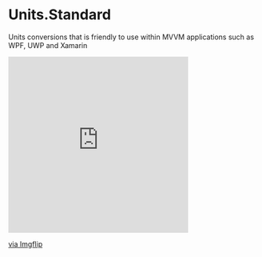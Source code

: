 # Units.Standard
Units conversions that is friendly to use within MVVM applications such as WPF, UWP and Xamarin

<div style="width:360px;max-width:100%;"><div style="height:0;padding-bottom:97.78%;position:relative;"><iframe width="360" height="352" style="position:absolute;top:0;left:0;width:100%;height:100%;" frameBorder="0" src="https://imgflip.com/embed/581y91"></iframe></div><p><a href="https://imgflip.com/gif/581y91">via Imgflip</a></p></div>



